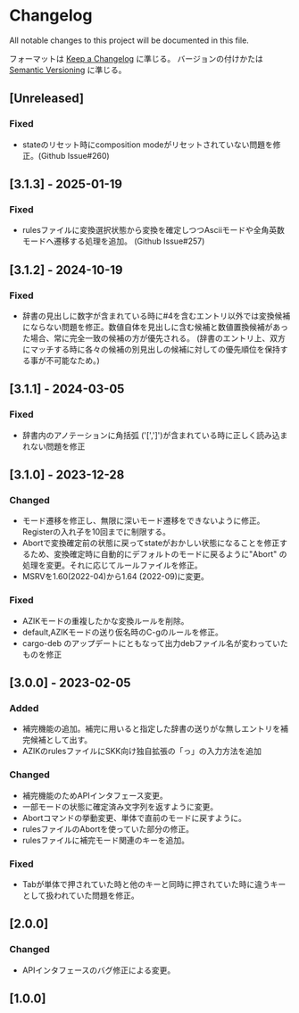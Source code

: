 # Changelog

All notable changes to this project will be documented in this file.

フォーマットは [Keep a Changelog](https://keepachangelog.com/ja/1.1.0/) に準じる。
バージョンの付けかたは [Semantic Versioning](https://semver.org/spec/v2.0.0.html) に準じる。

## [Unreleased]

### Fixed
- stateのリセット時にcomposition modeがリセットされていない問題を修正。(Github Issue#260)

## [3.1.3] - 2025-01-19

### Fixed
- rulesファイルに変換選択状態から変換を確定しつつAsciiモードや全角英数モードへ遷移する処理を追加。 (Github Issue#257)

## [3.1.2] - 2024-10-19

### Fixed

- 辞書の見出しに数字が含まれている時に#4を含むエントリ以外では変換候補にならない問題を修正。数値自体を見出しに含む候補と数値置換候補があった場合、常に完全一致の候補の方が優先される。 (辞書のエントリ上、双方にマッチする時に各々の候補の別見出しの候補に対しての優先順位を保持する事が不可能なため。)

## [3.1.1] - 2024-03-05

### Fixed

- 辞書内のアノテーションに角括弧 ('[',']')が含まれている時に正しく読み込まれない問題を修正

## [3.1.0] - 2023-12-28

### Changed

- モード遷移を修正し、無限に深いモード遷移をできないように修正。Registerの入れ子を10回までに制限する。
- Abortで変換確定前の状態に戻ってstateがおかしい状態になることを修正するため、変換確定時に自動的にデフォルトのモードに戻るように"Abort"
  の処理を変更。それに応じてルールファイルを修正。
- MSRVを1.60(2022-04)から1.64 (2022-09)に変更。

### Fixed

- AZIKモードの重複したかな変換ルールを削除。
- default,AZIKモードの送り仮名時のC-gのルールを修正。
- cargo-deb のアップデートにともなって出力debファイル名が変わっていたものを修正

## [3.0.0] - 2023-02-05

### Added

- 補完機能の追加。補完に用いると指定した辞書の送りがな無しエントリを補完候補として出す。
- AZIKのrulesファイルにSKK向け独自拡張の「っ」の入力方法を追加

### Changed

- 補完機能のためAPIインタフェース変更。
- 一部モードの状態に確定済み文字列を返すように変更。
- Abortコマンドの挙動変更、単体で直前のモードに戻すように。
- rulesファイルのAbortを使っていた部分の修正。
- rulesファイルに補完モード関連のキーを追加。

### Fixed

- Tabが単体で押されていた時と他のキーと同時に押されていた時に違うキーとして扱われていた問題を修正。

## [2.0.0]

### Changed

- APIインタフェースのバグ修正による変更。

## [1.0.0]
